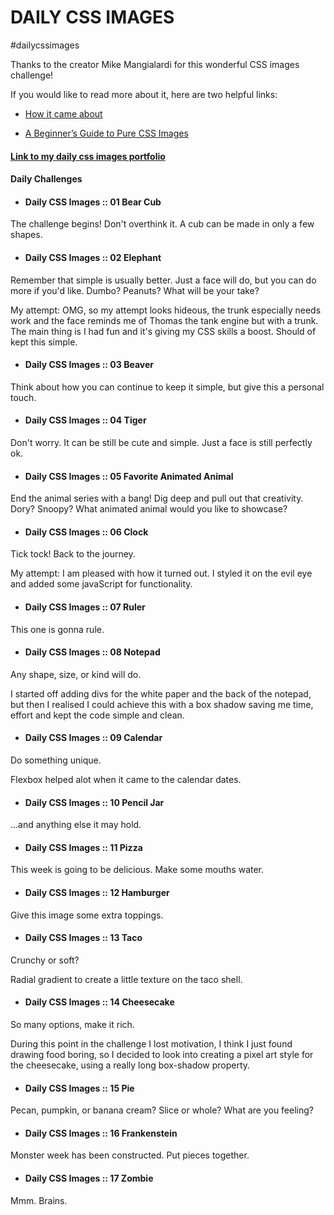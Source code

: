 # DAILY CSS IMAGES

#dailycssimages

Thanks to the creator Mike Mangialardi for this wonderful CSS images challenge!

If you would like to read more about it, here are two helpful links:
* [How it came about](https://medium.com/dailycssimages/daily-css-images-everything-you-need-to-know-e725bc419044)

* [A Beginner’s Guide to Pure CSS Images](https://medium.com/coding-artist/a-beginners-guide-to-pure-css-images-ef9a5d069dd2)


#### [Link to my daily css images portfolio](https://codepen.io/FoxyStoat/pen/bGePoVV)

#### Daily Challenges

* #### Daily CSS Images :: 01 Bear Cub

The challenge begins! Don't overthink it. A cub can be made in only a few shapes.

* #### Daily CSS Images :: 02 Elephant

Remember that simple is usually better.
Just a face will do, but you can do more if you'd like.
Dumbo? Peanuts? What will be your take?

My attempt: OMG, so my attempt looks hideous, the trunk especially needs work and the face reminds me of Thomas the tank engine but with a trunk.  The main thing is I had fun and it's giving my CSS skills a boost. Should of kept this simple.

* #### Daily CSS Images :: 03 Beaver

Think about how you can continue to keep it simple, but give this a personal touch.

* #### Daily CSS Images :: 04 Tiger

Don't worry. It can be still be cute and simple. Just a face is still perfectly ok.

* #### Daily CSS Images :: 05 Favorite Animated Animal

End the animal series with a bang!  Dig deep and pull out that creativity.
Dory? Snoopy?  What animated animal would you like to showcase?

* #### Daily CSS Images :: 06 Clock

Tick tock! Back to the journey.

My attempt: I am pleased with how it turned out.  I styled it on the evil eye and added some javaScript for functionality.

* #### Daily CSS Images :: 07 Ruler

This one is gonna rule.

* #### Daily CSS Images :: 08 Notepad

Any shape, size, or kind will do.

I started off adding divs for the white paper and the back of the notepad, but then I realised I could achieve this with a box shadow saving me time, effort and kept the code simple and clean.

* #### Daily CSS Images :: 09 Calendar

Do something unique.

Flexbox helped alot when it came to the calendar dates.

* #### Daily CSS Images :: 10 Pencil Jar

...and anything else it may hold.

* #### Daily CSS Images :: 11 Pizza

This week is going to be delicious. Make some mouths water.

* #### Daily CSS Images :: 12 Hamburger

Give this image some extra toppings.

* #### Daily CSS Images :: 13 Taco

Crunchy or soft?

Radial gradient to create a little texture on the taco shell.

* #### Daily CSS Images :: 14 Cheesecake

So many options, make it rich.

During this point in the challenge I lost motivation, I think I just found drawing food boring, so I decided to look into creating a pixel art style for the cheesecake, using a really long box-shadow property.

* #### Daily CSS Images :: 15 Pie

Pecan, pumpkin, or banana cream? Slice or whole? What are you feeling?

* #### Daily CSS Images :: 16 Frankenstein

Monster week has been constructed. Put pieces together.

* #### Daily CSS Images :: 17 Zombie

Mmm. Brains.




